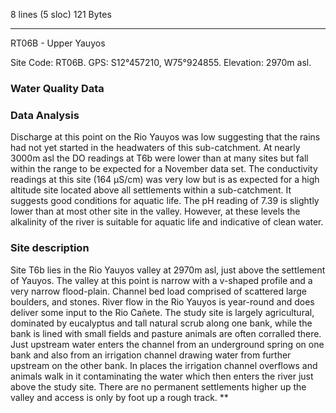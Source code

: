 8 lines (5 sloc)  121 Bytes
   
---
RT06B - Upper Yauyos

Site Code: RT06B.  GPS: S12°457210, W75°924855. Elevation:
2970m asl.

### Water Quality Data



### Data Analysis

Discharge at this point on the Rio Yauyos was low suggesting that the rains had not yet started in the headwaters of this sub-catchment. 
At nearly 3000m asl the DO readings at T6b were lower than at many sites but fall within the range to be expected for a November data set. 
The conductivity readings at this site (164 µS/cm) was very low but is as expected for a high altitude site located above all settlements within a sub-catchment. It suggests good conditions for aquatic life.
The pH reading of 7.39 is slightly lower than at most other site in the valley. However, at these levels the alkalinity of the river is suitable for aquatic life and indicative of clean water. 

### Site description

Site T6b lies in the Rio Yauyos valley at 2970m asl, just above the settlement of Yauyos. The valley at this point is narrow with a v-shaped profile and a very narrow flood-plain. Channel bed load comprised of scattered large boulders, and stones. River flow in the Rio Yauyos is year-round and does deliver some input to the Rio Cañete. 
The study site is largely agricultural, dominated by eucalyptus and tall natural scrub along one bank, while the bank is lined with small fields and pasture animals are often corralled there.
Just upstream water enters the channel from an underground spring on one bank and also from an irrigation channel drawing water from further upstream on the other bank. In places the irrigation channel overflows and animals walk in it contaminating the water which then enters the river just above the study site. 
There are no permanent settlements higher up the valley and access is only by foot up a rough track.
**
